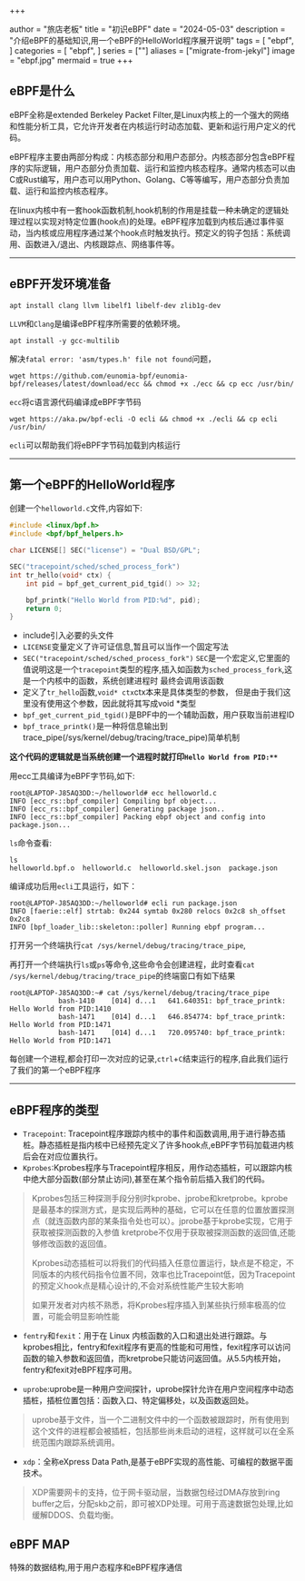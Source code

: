 +++

author = "旅店老板"
title = "初识eBPF"
date = "2024-05-03"
description = "介绍eBPF的基础知识,用一个eBPF的HelloWorld程序展开说明"
tags = [
	"ebpf",
]
categories = [
    "ebpf",
]
series = [""]
aliases = ["migrate-from-jekyl"]
image = "ebpf.jpg"
mermaid = true
+++
## eBPF是什么
eBPF全称是extended Berkeley Packet Filter,是Linux内核上的一个强大的网络和性能分析工具，它允许开发者在内核运行时动态加载、更新和运行用户定义的代码。 

eBPF程序主要由两部分构成：内核态部分和用户态部分。内核态部分包含eBPF程序的实际逻辑，用户态部分负责加载、运行和监控内核态程序。通常内核态可以由C或Rust编写，用户态可以用Python、Golang、C等等编写，用户态部分负责加载、运行和监控内核态程序。  



在linux内核中有一套hook函数机制,hook机制的作用是挂载一种未确定的逻辑处理过程以实现对特定位置(hook点)的处理。eBPF程序加载到内核后通过事件驱动，当内核或应用程序通过某个hook点时触发执行。预定义的钩子包括：系统调用、函数进入/退出、内核跟踪点、网络事件等。  
***
## eBPF开发环境准备
```shell
apt install clang llvm libelf1 libelf-dev zlib1g-dev
```
`LLVM`和`Clang`是编译eBPF程序所需要的依赖环境。
```shell
apt install -y gcc-multilib
```
解决`fatal error: 'asm/types.h' file not found`问题，

```shell
wget https://github.com/eunomia-bpf/eunomia-bpf/releases/latest/download/ecc && chmod +x ./ecc && cp ecc /usr/bin/
```
`ecc`将c语言源代码编译成eBPF字节码

```shell
wget https://aka.pw/bpf-ecli -O ecli && chmod +x ./ecli && cp ecli /usr/bin/
```
`ecli`可以帮助我们将eBPF字节码加载到内核运行
***
## 第一个eBPF的HelloWorld程序
创建一个`helloworld.c`文件,内容如下:
```c
#include <linux/bpf.h>
#include <bpf/bpf_helpers.h>

char LICENSE[] SEC("license") = "Dual BSD/GPL";

SEC("tracepoint/sched/sched_process_fork")
int tr_hello(void* ctx) {
    int pid = bpf_get_current_pid_tgid() >> 32;

    bpf_printk("Hello World from PID:%d", pid);
    return 0;
}
```
 * include引入必要的头文件
 * `LICENSE`变量定义了许可证信息,暂且可以当作一个固定写法
 * `SEC("tracepoint/sched/sched_process_fork")` `SEC`是一个宏定义,它里面的值说明这是一个`tracepoint`类型的程序,插入如函数为`sched_process_fork`,这是一个内核中的函数，系统创建进程时
最终会调用该函数
 * 定义了`tr_hello`函数,`void* ctx`ctx本来是具体类型的参数， 但是由于我们这里没有使用这个参数，因此就将其写成void *类型
 * `bpf_get_current_pid_tgid()`是BPF中的一个辅助函数，用户获取当前进程ID
 * `bpf_trace_printk()`是一种将信息输出到trace_pipe(/sys/kernel/debug/tracing/trace_pipe)简单机制  

**这个代码的逻辑就是当系统创建一个进程时就打印`Hello World from PID:**`**

用ecc工具编译为eBPF字节码,如下:
```shell
root@LAPTOP-J85AQ3DD:~/helloworld# ecc helloworld.c
INFO [ecc_rs::bpf_compiler] Compiling bpf object...
INFO [ecc_rs::bpf_compiler] Generating package json..
INFO [ecc_rs::bpf_compiler] Packing ebpf object and config into package.json...
```
`ls`命令查看:
```shell
ls 
helloworld.bpf.o  helloworld.c  helloworld.skel.json  package.json
```

编译成功后用`ecli`工具运行，如下：
```shell
root@LAPTOP-J85AQ3DD:~/helloworld# ecli run package.json
INFO [faerie::elf] strtab: 0x244 symtab 0x280 relocs 0x2c8 sh_offset 0x2c8
INFO [bpf_loader_lib::skeleton::poller] Running ebpf program...
```

打开另一个终端执行`cat /sys/kernel/debug/tracing/trace_pipe`,

再打开一个终端执行`ls`或`ps`等命令,这些命令会创建进程，此时查看`cat /sys/kernel/debug/tracing/trace_pipe`的终端窗口有如下结果
```shell
root@LAPTOP-J85AQ3DD:~# cat /sys/kernel/debug/tracing/trace_pipe
            bash-1410    [014] d...1   641.640351: bpf_trace_printk: Hello World from PID:1410
            bash-1471    [014] d...1   646.854774: bpf_trace_printk: Hello World from PID:1471
            bash-1471    [014] d...1   720.095740: bpf_trace_printk: Hello World from PID:1471
```
每创建一个进程,都会打印一次对应的记录,`ctrl`+`C`结束运行的程序,自此我们运行了我们的第一个eBPF程序
***
## eBPF程序的类型
* `Tracepoint`: Tracepoint程序跟踪内核中的事件和函数调用,用于进行静态插桩。静态插桩是指内核中已经预先定义了许多hook点,eBPF字节码加载进内核后会在对应位置执行。
* `Kprobes`:Kprobes程序与Tracepoint程序相反，用作动态插桩，可以跟踪内核中绝大部分函数(部分禁止访问),甚至在某个指令前后插入我们的代码。
> Kprobes包括三种探测手段分别时kprobe、jprobe和kretprobe。kprobe是最基本的探测方式，是实现后两种的基础，它可以在任意的位置放置探测点（就连函数内部的某条指令处也可以）。jprobe基于kprobe实现，它用于获取被探测函数的入参值
> kretprobe不仅用于获取被探测函数的返回值,还能够修改函数的返回值。  
> 
> Kprobes动态插桩可以将我们的代码插入任意位置运行，缺点是不稳定，不同版本的内核代码指令位置不同，效率也比Tracepoint低，因为Tracepoint的预定义hook点是精心设计的,不会对系统性能产生较大影响
>   
> 如果开发者对内核不熟悉，将Kprobes程序插入到某些执行频率极高的位置，可能会明显影响性能  

* `fentry`和`fexit`：用于在 Linux 内核函数的入口和退出处进行跟踪。与kprobes相比，fentry和fexit程序有更高的性能和可用性，fexit程序可以访问函数的输入参数和返回值，而kretprobe只能访问返回值。从5.5内核开始，fentry和fexit对eBPF程序可用。

* `uprobe`:uprobe是一种用户空间探针，uprobe探针允许在用户空间程序中动态插桩，插桩位置包括：函数入口、特定偏移处，以及函数返回处。
> uprobe基于文件，当一个二进制文件中的一个函数被跟踪时，所有使用到这个文件的进程都会被插桩，包括那些尚未启动的进程，这样就可以在全系统范围内跟踪系统调用。
* `xdp`：全称eXpress Data Path,是基于eBPF实现的高性能、可编程的数据平面技术。
> XDP需要网卡的支持，位于网卡驱动层，当数据包经过DMA存放到ring buffer之后，分配skb之前，即可被XDP处理。可用于高速数据包处理,比如缓解DDOS、负载均衡。

## eBPF MAP
特殊的数据结构,用于用户态程序和eBPF程序通信




